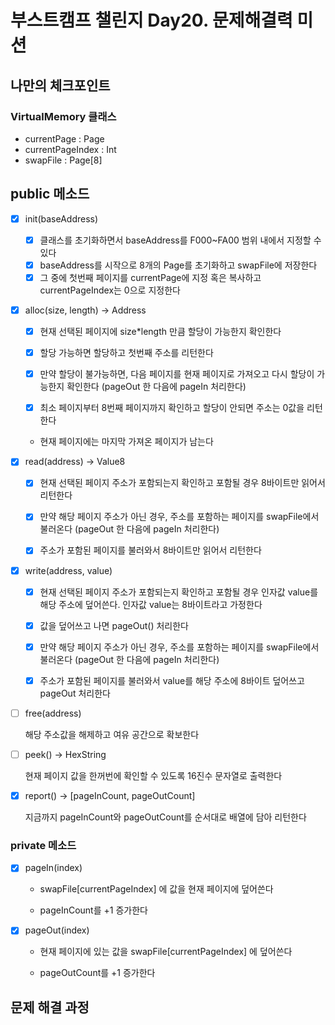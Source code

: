 # 부스트캠프 챌린지 Day20. 문제해결력 미션

## 나만의 체크포인트

### VirtualMemory 클래스

-   currentPage : Page
-   currentPageIndex : Int
-   swapFile : Page[8]

## public 메소드

-   [x] init(baseAddress)

    -   [x] 클래스를 초기화하면서 baseAddress를 F000~FA00 범위 내에서 지정할 수 있다
    -   [x] baseAddress를 시작으로 8개의 Page를 초기화하고 swapFile에 저장한다
    -   [x] 그 중에 첫번째 페이지를 currentPage에 지정 혹은 복사하고 currentPageIndex는 0으로 지정한다

-   [x] alloc(size, length) -> Address

    -   [x] 현재 선택된 페이지에 size\*length 만큼 할당이 가능한지 확인한다

    -   [x] 할당 가능하면 할당하고 첫번째 주소를 리턴한다

    -   [x] 만약 할당이 불가능하면, 다음 페이지를 현재 페이지로 가져오고 다시 할당이 가능한지 확인한다 (pageOut 한 다음에 pageIn 처리한다)

    -   [x] 최소 페이지부터 8번째 페이지까지 확인하고 할당이 안되면 주소는 0값을 리턴한다

    -   현재 페이지에는 마지막 가져온 페이지가 남는다

-   [x] read(address) -> Value8

    -   [x] 현재 선택된 페이지 주소가 포함되는지 확인하고 포함될 경우 8바이트만 읽어서 리턴한다

    -   [x] 만약 해당 페이지 주소가 아닌 경우, 주소를 포함하는 페이지를 swapFile에서 불러온다 (pageOut 한 다음에 pageIn 처리한다)

    -   [x] 주소가 포함된 페이지를 불러와서 8바이트만 읽어서 리턴한다

-   [x] write(address, value)

    -   [x] 현재 선택된 페이지 주소가 포함되는지 확인하고 포함될 경우 인자값 value를 해당 주소에 덮어쓴다. 인자값 value는 8바이트라고 가정한다

    -   [x] 값을 덮어쓰고 나면 pageOut() 처리한다

    -   [x] 만약 해당 페이지 주소가 아닌 경우, 주소를 포함하는 페이지를 swapFile에서 불러온다 (pageOut 한 다음에 pageIn 처리한다)

    -   [x] 주소가 포함된 페이지를 불러와서 value를 해당 주소에 8바이트 덮어쓰고 pageOut 처리한다

-   [ ] free(address)

    해당 주소값을 해제하고 여유 공간으로 확보한다

-   [ ] peek() -> HexString

    현재 페이지 값을 한꺼번에 확인할 수 있도록 16진수 문자열로 출력한다

-   [x] report() -> [pageInCount, pageOutCount]

    지금까지 pageInCount와 pageOutCount를 순서대로 배열에 담아 리턴한다

### private 메소드

-   [x] pageIn(index)

    -   swapFile[currentPageIndex] 에 값을 현재 페이지에 덮어쓴다

    -   pageInCount를 +1 증가한다

-   [x] pageOut(index)

    -   현재 페이지에 있는 값을 swapFile[currentPageIndex] 에 덮어쓴다

    -   pageOutCount를 +1 증가한다

## 문제 해결 과정

